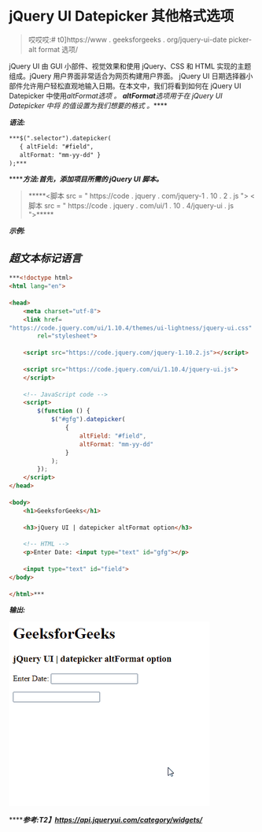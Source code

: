 # jQuery UI Datepicker 其他格式选项

> 哎哎哎:# t0]https://www . geeksforgeeks . org/jquery-ui-date picker-alt format 选项/

jQuery UI 由 GUI 小部件、视觉效果和使用 jQuery、CSS 和 HTML 实现的主题组成。jQuery 用户界面非常适合为网页构建用户界面。 jQuery UI 日期选择器小部件允许用户轻松直观地输入日期。在本文中，我们将看到如何在 jQuery UI Datepicker 中使用*altFormat***选项 。 **altFormat***选项用于在 jQuery UI Datepicker 中将 的值设置为我们想要的格式 。*****

*******语法:*******

```html
***$(".selector").datepicker(
   { altField: "#field",
   altFormat: "mm-yy-dd" }
);***
```

*******方法:**首先，添加项目所需的 jQuery UI 脚本。*****

> <link href="“https://code.jquery.com/ui/1.10.4/themes/ui-lightness/jquery-ui.css”" rel="“stylesheet”"> *****<脚本 src = " https://code . jquery . com/jquery-1 . 10 . 2 . js "></脚本>
> <脚本 src = " https://code . jquery . com/ui/1 . 10 . 4/jquery-ui . js "></脚本>*****

*******示例:*******

## *****超文本标记语言*****

```html
***<!doctype html>
<html lang="en">

<head>
    <meta charset="utf-8">
    <link href=
"https://code.jquery.com/ui/1.10.4/themes/ui-lightness/jquery-ui.css"
        rel="stylesheet">

    <script src="https://code.jquery.com/jquery-1.10.2.js"></script>

    <script src="https://code.jquery.com/ui/1.10.4/jquery-ui.js">
    </script>

    <!-- JavaScript code -->
    <script>
        $(function () {
            $("#gfg").datepicker(
                {
                    altField: "#field",
                    altFormat: "mm-yy-dd"
                }
            );
        });
    </script>
</head>

<body>
    <h1>GeeksforGeeks</h1>

    <h3>jQuery UI | datepicker altFormat option</h3>

    <!-- HTML -->
    <p>Enter Date: <input type="text" id="gfg"></p>

    <input type="text" id="field">
</body>

</html>***
```

*******输出:*******

*****![](img/c2ed4e621c6e49ccbc1506b0a17f67d0.png)*****

*******参考:**T2】https://api.jqueryui.com/category/widgets/*****